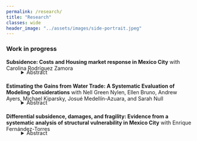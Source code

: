 ```yaml
---
permalink: /research/
title: "Research"
classes: wide
header_image: "../assets/images/side-portrait.jpeg"
---
```


### Work in progress

<strong>Subsidence: Costs and Housing market response in Mexico City</strong> with Carolina Rodríguez Zamora 
<details style="margin-top:-20px;margin-bottom:20px;padding-left: 40px;">
	<summary>Abstract</summary>
<div align="left" style="padding-left: 20px;line-height:15px"><p><small> We study the costs of and the housing market response to subsidence, the sinking of land areas due to groundwater over-extraction, in Mexico City. Subsidence is a prevalent and worsening phenomenon worldwide, considered in the civil engineering literature to be a major risk to infrastructure in affected urban areas. We use a repeat bank appraisal approach to estimate the costs of subsidence through the housing market, quantifying both damages to private housing units and public infrastructure. Despite our finding that subsidence imposes substantial costs, which are driven by increased likelihood of structural issues and urban flooding, we find that housing development is drawn to sinking plots and away from sinking neighborhoods. An equilibrium model of the housing market rationalizes these findings, highlighting that sunk homes have a low opportunity cost of redevelopment, but that this incentive is distorted if residents face information frictions about future subsidence. We explore this using novel survey evidence on subsidence and beliefs in the city, documenting the presence of substantial frictions in evaluating the risk of future sinking. We use these findings together with our structural model to analyze the welfare gains from policies that address subsidence by reducing groundwater pumping, or alternatively that mitigate information frictions in the housing market. 
</small> </p></div></details>


<strong>Estimating the Gains from Water Trade: A Systematic Evaluation of Modeling Considerations</strong> with Nell Green Nylen, Ellen Bruno, Andrew Ayers, Michael Kiparsky, Josué Medellín-Azuara, and Sarah Null
<details style="margin-top:-20px;margin-bottom:20px;padding-left: 40px;">
	<summary>Abstract</summary>
<div align="left" style="padding-left: 20px;line-height:15px"><p><small> The gains from water trading can vary significantly depending on local conditions as well as the specifics of market design and implementation. However, models of water trading necessarily rely on assumptions that simplify the social, institutional, and environmental landscape within which a water market operates. We systematically evaluate peer-reviewed papers that estimate the gains from water trading to assess how models of water markets take this local context into account. Our results demonstrate that whether and how models incorporate key considerations varies widely, with implications for the accuracy of results. We find that estimates of the economic impacts of water trading in the published literature are more likely to consider distributional effects and incorporate features of the legal and regulatory environment than to account for third-party impacts, transaction costs, the consequences of trading for the economy at large, or the administrative costs associated with setting up and operating a market. Understanding what features a model takes into account is important for interpreting its policy implications. Researchers modeling the gains from trade could better support local decision makers by explicitly articulating their models’ capabilities and limitations.</small> </p>
<p><small> <i>Draft available upon request.</i></small> </p>
</div></details>

<strong>Differential subsidence, damages, and fragility: Evidence from a systematic analysis of structural vulnerability in Mexico City</strong> with Enrique Fernández-Torres
<details style="margin-top:-20px;margin-bottom:20px;padding-left: 40px;">
	<summary>Abstract</summary>
<div align="left" style="padding-left: 20px;line-height:15px">
<p><small> Understanding the structural vulnerability of buildings and public infrastructure to differential subsidence is crucial for evaluating the risks and costs that subsidence poses in urban areas. We combine novel estimates of plot-specific differential subsidence in Mexico City with a representative survey of structural issues in both private residences and public infrastructure to estimate structural fragility curves and damage thresholds. We then extrapolate these findings from micro-data to a city-wide analysis, calculating damages and vulnerability at a city block level.</small></p></div></details>


